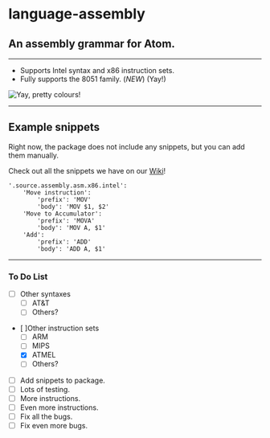 # language-assembly
## An assembly grammar for Atom.
------------

* Supports Intel syntax and x86 instruction sets.
* Fully supports the 8051 family. (_NEW_) (Yay!)

![Yay, pretty colours!](https://raw.githubusercontent.com/oliverkeeble/atom-language-assembly/master/screenshot.png)

------------

## Example snippets
Right now, the package does not include any snippets, but you can add them manually.

Check out all the snippets we have on our [Wiki](https://github.com/oliverkeeble/atom-language-assembly/wiki)!

```
'.source.assembly.asm.x86.intel':
    'Move instruction':
        'prefix': 'MOV'
        'body': 'MOV $1, $2'
    'Move to Accumulator':
        'prefix': 'MOVA'
        'body': 'MOV A, $1'
    'Add':
        'prefix': 'ADD'
        'body': 'ADD A, $1'
```

------------
### To Do List
- [ ] Other syntaxes
	- [ ] AT&T
	- [ ] Others?
- [ ]Other instruction sets
	- [ ] ARM
	- [ ] MIPS
	- [x] ATMEL
	- [ ] Others?
- [ ] Add snippets to package.
- [ ] Lots of testing.
- [ ] More instructions.
- [ ] Even more instructions.
- [ ] Fix all the bugs.
- [ ] Fix even more bugs.
